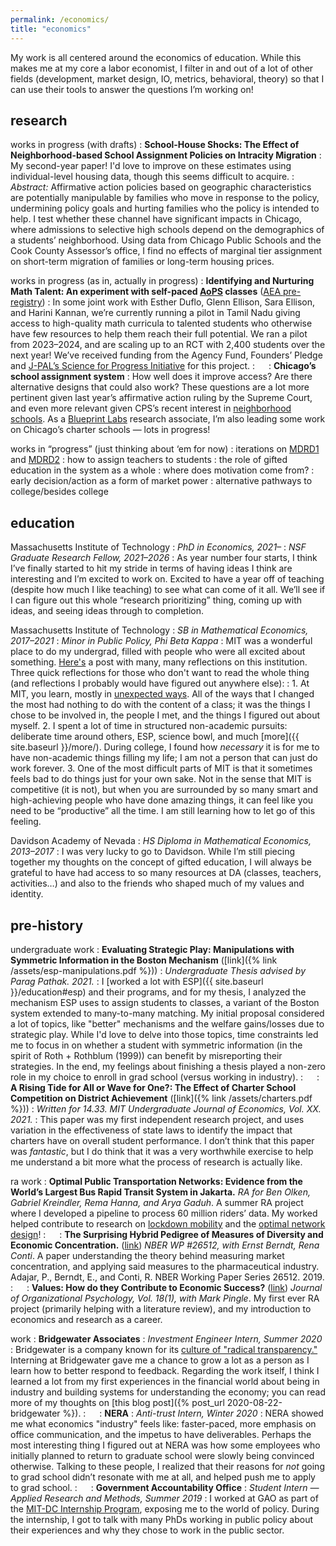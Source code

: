 ```yaml
---
permalink: /economics/
title: "economics"
---
```


My work is all centered around the economics of education. While this makes me at my core a labor economist, I filter in and out of a lot of other fields (development, market design, IO, metrics, behavioral, theory) so that I can use their tools to answer the questions I’m working on!  

## research

works in progress (with drafts)
: **School-House Shocks: The Effect of Neighborhood-based School Assignment Policies on Intracity Migration**
: My second-year paper! I'd love to improve on these estimates using individual-level housing data, though this seems difficult to acquire.
: *Abstract:* Affirmative action policies based on geographic characteristics are potentially manipulable by families who move in response to the policy, undermining policy goals and hurting families who the policy is intended to help. I test whether these channel have significant impacts in Chicago, where admissions to selective high schools depend on the demographics of a students’ neighborhood. Using data from Chicago Public Schools and the Cook County Assessor’s office, I find no effects of marginal tier assignment on short-term migration of families or long-term housing prices.

works in progress (as in, actually in progress)
: **Identifying and Nurturing Math Talent: An experiment with self-paced [AoPS](https://artofproblemsolving.com/) classes** ([AEA pre-registry](https://www.socialscienceregistry.org/trials/14090))
: In some joint work with Esther Duflo, Glenn Ellison, Sara Ellison, and Harini Kannan, we’re currently running a pilot in Tamil Nadu giving access to high-quality math curricula to talented students who otherwise have few resources to help them reach their full potential. We ran a pilot from 2023–2024, and are scaling up to an RCT with 2,400 students over the next year! We’ve received funding from the Agency Fund, Founders’ Pledge and [J-PAL’s Science for Progress Initiative](https://www.povertyactionlab.org/initiative-project/identifying-and-nurturing-math-talent-scale-experiment-art-problem-solving-self) for this project.
:  
: **Chicago’s school assignment system**
: How well does it improve access? Are there alternative designs that could also work? These questions are a lot more pertinent given last year’s affirmative action ruling by the Supreme Court, and even more relevant given CPS’s recent interest in [neighborhood schools](https://www.cpsboe.org/content/documents/23-1214-rs3.pdf). As a [Blueprint Labs](https://blueprintlabs.mit.edu/) research associate, I’m also leading some work on Chicago’s charter schools — lots in progress!

works in “progress” (just thinking about ‘em for now)
: iterations on [MDRD1](https://onlinelibrary.wiley.com/doi/abs/10.3982/ECTA13925) and [MDRD2](https://onlinelibrary.wiley.com/doi/full/10.3982/ECTA17125)
: how to assign teachers to students
: the role of gifted education in the system as a whole
: where does motivation come from?
: early decision/action as a form of market power
: alternative pathways to college/besides college

## education

Massachusetts Institute of Technology
: *PhD in Economics, 2021–*
: *NSF Graduate Research Fellow, 2021–2026*
: As year number four starts, I think I’ve finally started to hit my stride in terms of having ideas I think are interesting and I’m excited to work on. Excited to have a year off of teaching (despite how much I like teaching) to see what can come of it all. We’ll see if I can figure out this whole “research prioritizing” thing, coming up with ideas, and seeing ideas through to completion. 

Massachusetts Institute of Technology
: *SB in Mathematical Economics, 2017–2021*
: *Minor in Public Policy, Phi Beta Kappa*
: MIT was a wonderful place to do my undergrad, filled with people who were all excited about something. [Here's](https://mitadmissions.org/blogs/entry/ten/) a post with many, many reflections on this institution. Three quick reflections for those who don't want to read the whole thing (and reflections I probably would have figured out anywhere else):
: 1. At MIT, you learn, mostly in [unexpected ways](https://mitadmissions.org/blogs/entry/what-i-learned-from-classes/). All of the ways that I changed the most had nothing to do with the content of a class; it was the things I chose to be involved in, the people I met, and the things I figured out about myself.
2. I spent a lot of time in structured non-academic pursuits: deliberate time around others, ESP, science bowl, and much [more]({{ site.baseurl }}/more/). During college, I found how *necessary* it is for me to have non-academic things filling my life; I am not a person that can just do work forever.
3. One of the most difficult parts of MIT is that it sometimes feels bad to do things just for your own sake. Not in the sense that MIT is competitive (it is not), but when you are surrounded by so many smart and high-achieving people who have done amazing things, it can feel like you need to be “productive” all the time. I am still learning how to let go of this feeling.

Davidson Academy of Nevada
: *HS Diploma in Mathematical Economics, 2013–2017*
: I was very lucky to go to Davidson. While I’m still piecing together my thoughts on the concept of gifted education, I will always be grateful to have had access to so many resources at DA (classes, teachers, activities…) and also to the friends who shaped much of my values and identity.

## pre-history

undergraduate work
: **Evaluating Strategic Play: Manipulations with Symmetric Information in the Boston Mechanism** ([link]({% link /assets/esp-manipulations.pdf %})) <a name="thesis"></a>
: *Undergraduate Thesis advised by Parag Pathak. 2021.*
: I [worked a lot with ESP]({{ site.baseurl }}/education#esp) and their programs, and for my thesis, I analyzed the mechanism ESP uses to assign students to classes, a variant of the Boston system extended to many-to-many matching. My initial proposal considered a lot of topics, like "better" mechanisms and the welfare gains/losses due to strategic play. While I'd love to delve into those topics, time constraints led me to focus in on whether a student with symmetric information (in the spirit of Roth + Rothblum (1999)) can benefit by misreporting their strategies. In the end, my feelings about finishing a thesis played a non-zero role in my choice to enroll in grad school (versus working in industry).
:  
: **A Rising Tide for All or Wave for One?: The Effect of Charter School Competition on District Achievement** ([link]({% link /assets/charters.pdf %}))
: *Written for 14.33. MIT Undergraduate Journal of Economics, Vol. XX. 2021.*
: This paper was my first independent research project, and uses variation in the effectiveness of state laws to identify the impact that charters have on overall student performance. I don’t think that this paper was *fantastic*, but I do think that it was a very worthwhile exercise to help me understand a bit more what the process of research is actually like.

ra work
: **Optimal Public Transportation Networks: Evidence from the World’s Largest Bus Rapid Transit System in Jakarta.** *RA for Ben Olken, Gabriel Kreindler, Rema Hanna, and Arya Gaduh*. A summer RA project where I developed a pipeline to process 60 million riders’ data. My worked helped contribute to research on [lockdown mobility](https://histecon.fas.harvard.edu/climate-loss/indonesia/index.html) and the [optimal network design](https://www.nber.org/papers/w31369)!
:  
: **The Surprising Hybrid Pedigree of Measures of Diversity and Economic Concentration.** ([link](https://www.nber.org/papers/w26512.pdf)) *NBER WP #26512, with Ernst Berndt, Rena Conti*. A paper understanding the theory behind measuring market concentration, and applying said measures to the pharmaceutical industry. Adajar, P., Berndt, E., and Conti, R. NBER Working Paper Series 26512. 2019.
:  
: **Values: How do they Contribute to Economic Success?** ([link](http://www.na-businesspress.com/JOP/JOP18-1/PingleM_18_1.pdf)) *Journal of Organizational Psychology,  Vol. 18(1), with Mark Pingle*. My first ever RA project (primarily helping with a literature review), and my introduction to economics and research as a career.

work
: **Bridgewater Associates**
: *Investment Engineer Intern, Summer 2020*
: Bridgewater is a company known for its [culture of "radical transparency."](https://www.bridgewater.com/media-archive/culture/) Interning at Bridgewater gave me a chance to grow a lot as a person as I learn how to better respond to feedback. Regarding the work itself, I think I learned a lot from my first experiences in the financial world about being in industry and building systems for understanding the economy; you can read more of my thoughts on [this blog post]({% post_url 2020-08-22-bridgewater %}).
:  
: **NERA**
: *Anti-trust Intern, Winter 2020*
: NERA showed me what economics "industry" feels like: faster-paced, more emphasis on office communication, and the impetus to have deliverables. Perhaps the most interesting thing I figured out at NERA was how some employees who initially planned to return to graduate school were slowly being convinced otherwise. Talking to these people, I realized that their reasons for *not* going to grad school didn’t resonate with me at all, and helped push me to apply to grad school.
:  
: **Government Accountability Office**
: *Student Intern — Applied Research and Methods, Summer 2019*
: I worked at GAO as part of the [MIT-DC Internship Program](https://summerwash.mit.edu/), exposing me to the world of policy. During the internship, I got to talk with many PhDs working in public policy about their experiences and why they chose to work in the public sector.
